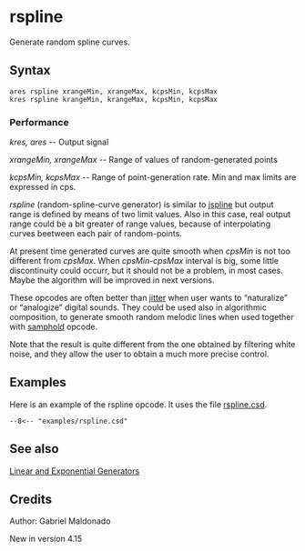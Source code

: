 <!--
id:rspline
category:Signal Generators:Random (Noise) Generators
-->
# rspline
Generate random spline curves.

## Syntax
``` csound-orc
ares rspline xrangeMin, xrangeMax, kcpsMin, kcpsMax
kres rspline krangeMin, krangeMax, kcpsMin, kcpsMax
```

### Performance

_kres, ares_ -- Output signal

_xrangeMin, xrangeMax_ -- Range of values of random-generated points

_kcpsMin, kcpsMax_ -- Range of point-generation rate. Min and max limits are expressed in cps.

_rspline_ (random-spline-curve generator) is similar to [jspline](../../opcodes/jspline) but output range is defined by means of two limit values. Also in this case, real output range could be a bit greater of range values, because of interpolating curves beetween each pair of random-points.

At present time generated curves are quite smooth when _cpsMin_ is not too different from _cpsMax_. When _cpsMin-cpsMax_ interval is big, some little discontinuity could occurr, but it should not be a problem, in most cases. Maybe the algorithm will be improved in next versions.

These opcodes are often better than [jitter](../../opcodes/jitter) when user wants to &#8220;naturalize&#8221; or &#8220;analogize&#8221; digital sounds. They could be used also in algorithmic composition, to generate smooth random melodic lines when used together with [samphold](../../opcodes/samphold) opcode.

Note that the result is quite different from the one obtained by filtering white noise, and they allow the user to obtain a much more precise control.

## Examples

Here is an example of the rspline opcode. It uses the file [rspline.csd](../../examples/rspline.csd).

``` csound-orc title="Example of the rspline opcode." linenums="1"
--8<-- "examples/rspline.csd"
```

## See also

[Linear and Exponential Generators](../../siggen/lineexp)

## Credits

Author: Gabriel Maldonado

New in version 4.15

